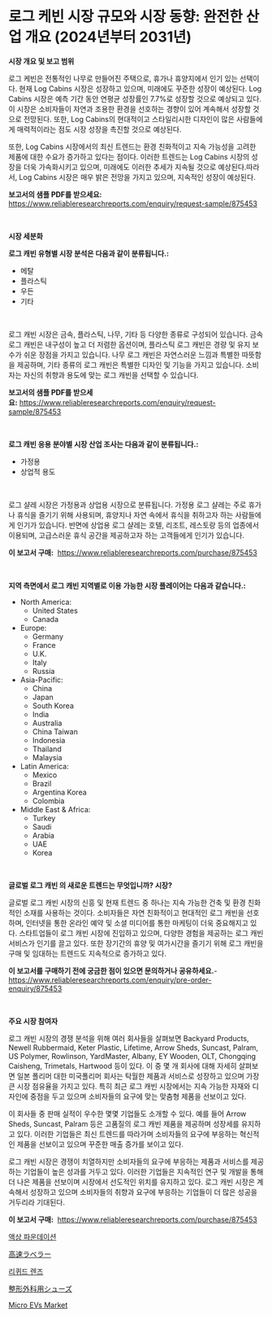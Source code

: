 <p><h1>로그 케빈 시장 규모와 시장 동향: 완전한 산업 개요 (2024년부터 2031년)</h1></p><p><strong>시장 개요 및 보고 범위</strong></p>
<p><p>로그 케빈은 전통적인 나무로 만들어진 주택으로, 휴가나 휴양지에서 인기 있는 선택이다. 현재 Log Cabins 시장은 성장하고 있으며, 미래에도 꾸준한 성장이 예상된다. Log Cabins 시장은 예측 기간 동안 연평균 성장률인 7.7%로 성장할 것으로 예상되고 있다. 이 시장은 소비자들이 자연과 조용한 환경을 선호하는 경향이 있어 계속해서 성장할 것으로 전망된다. 또한, Log Cabins의 현대적이고 스타일리시한 디자인이 많은 사람들에게 매력적이라는 점도 시장 성장을 촉진할 것으로 예상된다.</p><p>또한, Log Cabins 시장에서의 최신 트렌드는 환경 친화적이고 지속 가능성을 고려한 제품에 대한 수요가 증가하고 있다는 점이다. 이러한 트렌드는 Log Cabins 시장의 성장을 더욱 가속화시키고 있으며, 미래에도 이러한 추세가 지속될 것으로 예상된다.따라서, Log Cabins 시장은 매우 밝은 전망을 가지고 있으며, 지속적인 성장이 예상된다.</p></p>
<p><strong>보고서의 샘플 PDF를 받으세요:</strong> <a href="https://www.reliableresearchreports.com/enquiry/request-sample/875453">https://www.reliableresearchreports.com/enquiry/request-sample/875453</a></p>
<p>&nbsp;</p>
<p><strong>시장 세분화</strong></p>
<p><strong>로그 캐빈 유형별 시장 분석은 다음과 같이 분류됩니다.:</strong></p>
<p><ul><li>메탈</li><li>플라스틱</li><li>우든</li><li>기타</li></ul></p>
<p>&nbsp;</p>
<p><p>로그 캐빈 시장은 금속, 플라스틱, 나무, 기타 등 다양한 종류로 구성되어 있습니다. 금속 로그 캐빈은 내구성이 높고 더 저렴한 옵션이며, 플라스틱 로그 캐빈은 경량 및 유지 보수가 쉬운 장점을 가지고 있습니다. 나무 로그 캐빈은 자연스러운 느낌과 특별한 따뜻함을 제공하며, 기타 종류의 로그 캐빈은 특별한 디자인 및 기능을 가지고 있습니다. 소비자는 자신의 취향과 용도에 맞는 로그 캐빈을 선택할 수 있습니다.</p></p>
<p><strong>보고서의 샘플 PDF를 받으세요:</strong>&nbsp;<a href="https://www.reliableresearchreports.com/enquiry/request-sample/875453">https://www.reliableresearchreports.com/enquiry/request-sample/875453</a></p>
<p>&nbsp;</p>
<p><strong> 로그 캐빈 응용 분야별 시장 산업 조사는 다음과 같이 분류됩니다.:</strong></p>
<p><ul><li>가정용</li><li>상업적 용도</li></ul></p>
<p>&nbsp;</p>
<p><p>로그 샬레 시장은 가정용과 상업용 시장으로 분류됩니다. 가정용 로그 샬레는 주로 휴가나 휴식을 즐기기 위해 사용되며, 휴양지나 자연 속에서 휴식을 취하고자 하는 사람들에게 인기가 있습니다. 반면에 상업용 로그 샬레는 호텔, 리조트, 레스토랑 등의 업종에서 이용되며, 고급스러운 휴식 공간을 제공하고자 하는 고객들에게 인기가 있습니다.</p></p>
<p><strong>이 보고서 구매:</strong>&nbsp; <a href="https://www.reliableresearchreports.com/purchase/875453">https://www.reliableresearchreports.com/purchase/875453</a></p>
<p>&nbsp;</p>
<p><strong>지역 측면에서 로그 캐빈 지역별로 이용 가능한 시장 플레이어는 다음과 같습니다.:</strong></p>
<p><ul>
    <li>
        North America:
        <ul>
            <li>United States</li>
            <li>Canada</li>
        </ul>
    </li>
    <li>
        Europe:
        <ul>
            <li>Germany</li>
            <li>France</li>
            <li>U.K.</li>
            <li>Italy</li>
            <li>Russia</li>
        </ul>
    </li>
    <li>
        Asia-Pacific:
        <ul>
            <li>China</li>
            <li>Japan</li>
            <li>South Korea</li>
            <li>India</li>
            <li>Australia</li>
            <li>China Taiwan</li>
            <li>Indonesia</li>
            <li>Thailand</li>
            <li>Malaysia</li>
        </ul>
    </li>
    <li>
        Latin America:
        <ul>
            <li>Mexico</li>
            <li>Brazil</li>
            <li>Argentina Korea</li>
            <li>Colombia</li>
        </ul>
    </li>
    <li>
        Middle East & Africa:
        <ul>
            <li>Turkey</li>
            <li>Saudi</li>
            <li>Arabia</li>
            <li>UAE</li>
            <li>Korea</li>
        </ul>
    </li>
    </ul></p>
<p>&nbsp;</p>
<p><strong>글로벌 로그 캐빈 의 새로운 트렌드는 무엇입니까? 시장?</strong></p>
<p><p>글로벌 로그 캐빈 시장의 신흥 및 현재 트렌드 중 하나는 지속 가능한 건축 및 환경 친화적인 소재를 사용하는 것이다. 소비자들은 자연 친화적이고 현대적인 로그 캐빈을 선호하며, 인터넷을 통한 온라인 예약 및 소셜 미디어를 통한 마케팅이 더욱 중요해지고 있다. 스타트업들이 로그 캐빈 시장에 진입하고 있으며, 다양한 경험을 제공하는 로그 캐빈 서비스가 인기를 끌고 있다. 또한 장기간의 휴양 및 여가시간을 즐기기 위해 로그 캐빈을 구매 및 임대하는 트렌드도 지속적으로 증가하고 있다.</p></p>
<p><strong>이 보고서를 구매하기 전에 궁금한 점이 있으면 문의하거나 공유하세요.</strong>- <a href="https://www.reliableresearchreports.com/enquiry/pre-order-enquiry/875453">https://www.reliableresearchreports.com/enquiry/pre-order-enquiry/875453</a></p>
<p>&nbsp;</p>
<p><strong>주요 시장 참여자</strong></p>
<p><p>로그 캐빈 시장의 경쟁 분석을 위해 여러 회사들을 살펴보면 Backyard Products, Newell Rubbermaid, Keter Plastic, Lifetime, Arrow Sheds, Suncast, Palram, US Polymer, Rowlinson, YardMaster, Albany, EY Wooden, OLT, Chongqing Caisheng, Trimetals, Hartwood 등이 있다. 이 중 몇 개 회사에 대해 자세히 살펴보면 일본 폴리머 대한 미국폴리머 회사는 탁월한 제품과 서비스로 성장하고 있으며 가장 큰 시장 점유율을 가지고 있다. 특히 최근 로그 캐빈 시장에서는 지속 가능한 자재와 디자인에 중점을 두고 있으며 소비자들의 요구에 맞는 맞춤형 제품을 선보이고 있다.</p><p>이 회사들 중 판매 실적이 우수한 몇몇 기업들도 소개할 수 있다. 예를 들어 Arrow Sheds, Suncast, Palram 등은 고품질의 로그 캐빈 제품을 제공하며 성장세를 유지하고 있다. 이러한 기업들은 최신 트렌드를 따라가며 소비자들의 요구에 부응하는 혁신적인 제품을 선보이고 있으며 꾸준한 매출 증가를 보이고 있다.</p><p>로그 캐빈 시장은 경쟁이 치열하지만 소비자들의 요구에 부응하는 제품과 서비스를 제공하는 기업들이 높은 성과를 거두고 있다. 이러한 기업들은 지속적인 연구 및 개발을 통해 더 나은 제품을 선보이며 시장에서 선도적인 위치를 유지하고 있다. 로그 캐빈 시장은 계속해서 성장하고 있으며 소비자들의 취향과 요구에 부응하는 기업들이 더 많은 성공을 거두리라 기대된다.</p></p>
<p><strong>이 보고서 구매:</strong>&nbsp;&nbsp;<a href="https://www.reliableresearchreports.com/purchase/875453">https://www.reliableresearchreports.com/purchase/875453</a></p>
<p><p><a href="https://github.com/lzrvbyqzftro57/Market-Research-Report-List-1/blob/main/9122192187464.md">액상 파운데이션</a></p><p><a href="https://medium.com/@davide431999/%E9%AB%98%E9%80%9F%E3%83%A9%E3%83%99%E3%83%A9%E3%83%BC%E3%81%AE%E5%B8%82%E5%A0%B4%E8%A6%8F%E6%A8%A1-cagr-%E3%83%88%E3%83%AC%E3%83%B3%E3%83%89-2024%E5%B9%B4-2030%E5%B9%B4-46e8734045a2">高速ラベラー</a></p><p><a href="https://github.com/vs019sa3m8x/Market-Research-Report-List-1/blob/main/3391599187465.md">리퀴드 렌즈</a></p><p><a href="https://github.com/oqxogxyvqe90775/Market-Research-Report-List-1/blob/main/5493890187540.md">整形外科用シューズ</a></p><p><a href="https://github.com/gulaimolin/Market-Research-Report-List-3/blob/main/micro-evs-market.md">Micro EVs Market</a></p></p>
